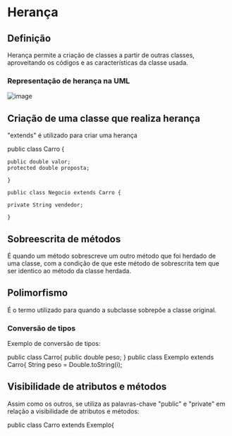 # Herança

## Definição

Herança permite a criação de classes a partir de outras classes, aproveitando os códigos e as características da classe usada.

### Representação de herança na UML

![image](https://user-images.githubusercontent.com/106283734/190543642-13de8dbd-8ad9-46d2-8b45-86cf4d1be67c.png)


## Criação de uma classe que realiza herança

"extends" é utilizado para criar uma herança

public class Carro {

    public double valor;
    protected double proposta;

    }

    public class Negocio extends Carro {

    private String vendedor;

    }

## Sobreescrita de métodos

É quando um método sobrescreve um outro método que foi herdado de uma classe, com a condição de que este método 
de sobrescrita tem que ser identico ao método da classe herdada.

## Polimorfismo

É o termo utilizado para quando a subclasse sobrepõe a classe original.

### Conversão de tipos

Exemplo de conversão de tipos:

public class Carro{
public double peso;
}
public class Exemplo extends Carro{
String peso = Double.toString(i);

## Visibilidade de atributos e métodos

Assim como os outros, se utiliza as palavras-chave "public" e "private" em relação a visibilidade de atributos e métodos:

public class Carro extends Exemplo{

